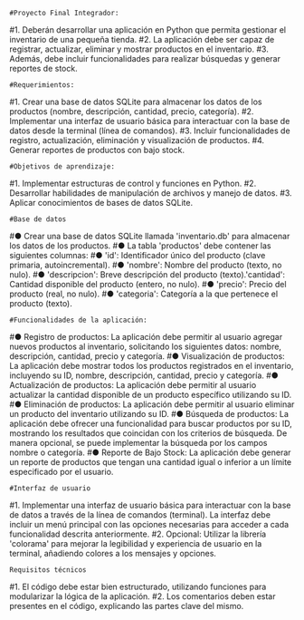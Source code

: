 
	#Proyecto Final Integrador:
#1. Deberán desarrollar una aplicación en Python que permita gestionar el inventario de una pequeña tienda. 
#2. La aplicación debe ser capaz de registrar, actualizar, eliminar y mostrar productos en el inventario. 
#3. Además, debe incluir funcionalidades para realizar búsquedas y generar reportes de stock.

	#Requerimientos:
#1. Crear una base de datos SQLite para almacenar los datos de los productos (nombre, descripción, cantidad, precio, categoría).
#2. Implementar una interfaz de usuario básica para interactuar con la base de datos desde la terminal (línea de comandos).
#3. Incluir funcionalidades de registro, actualización, eliminación y visualización de productos.
#4. Generar reportes de productos con bajo stock.

	#Objetivos de aprendizaje:
#1. Implementar estructuras de control y funciones en Python.
#2. Desarrollar habilidades de manipulación de archivos y manejo de datos.
#3. Aplicar conocimientos de bases de datos SQLite.

	#Base de datos
#●  Crear una base de datos SQLite llamada 'inventario.db' para almacenar los datos de los productos. 
#●  La tabla 'productos' debe contener las siguientes columnas:
#●  'id': Identificador único del producto (clave primaria, autoincremental).
#●  'nombre': Nombre del producto (texto, no nulo).
#●  'descripcion': Breve descripción del producto (texto).'cantidad': Cantidad disponible del producto (entero, no nulo).
#●  'precio': Precio del producto (real, no nulo).
#●  'categoria': Categoría a la que pertenece el producto (texto).

	#Funcionalidades de la aplicación:
#●  Registro de productos: La aplicación debe permitir al usuario agregar nuevos productos al inventario, solicitando los siguientes datos: nombre, descripción, cantidad, precio y categoría.
#● Visualización de productos: La aplicación debe mostrar todos los productos registrados en el inventario, incluyendo su ID, nombre, descripción, cantidad, precio y categoría.
#● Actualización de productos: La aplicación debe permitir al usuario actualizar la cantidad disponible de un producto específico utilizando su ID.
#● Eliminación de productos: La aplicación debe permitir al usuario eliminar un producto del inventario utilizando su ID.
#● Búsqueda de productos: La aplicación debe ofrecer una funcionalidad para buscar productos por su ID, mostrando los resultados que coincidan con los criterios de búsqueda. De manera opcional, se puede implementar la búsqueda por los campos nombre o categoría.
#● Reporte de Bajo Stock: La aplicación debe generar un reporte de productos que tengan una cantidad igual o inferior a un límite especificado por el usuario.

	#Interfaz de usuario
#1. Implementar una interfaz de usuario básica para interactuar con la base de datos a través de la línea de comandos (terminal). La 
interfaz debe incluir un menú principal con las opciones necesarias para acceder a cada funcionalidad descrita anteriormente.
#2. Opcional: Utilizar la librería 'colorama' para mejorar la legibilidad y experiencia de usuario en la terminal, añadiendo colores a los mensajes y opciones.

	Requisitos técnicos
#1. El código debe estar bien estructurado, utilizando funciones para modularizar la lógica de la aplicación.
#2. Los comentarios deben estar presentes en el código, explicando las partes clave del mismo.



